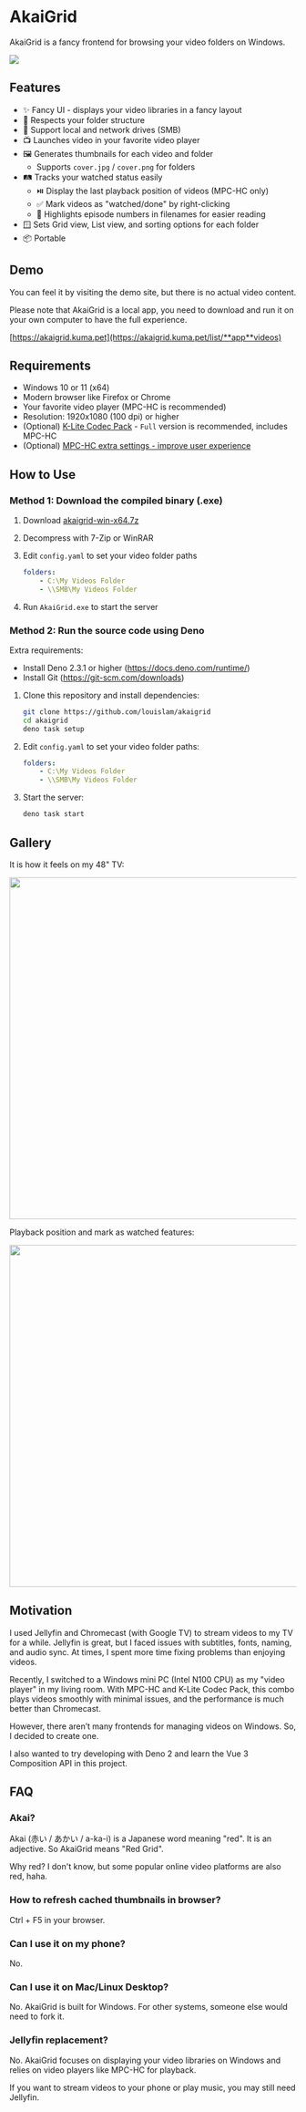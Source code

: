 # AkaiGrid

AkaiGrid is a fancy frontend for browsing your video folders on Windows.

![](https://github.com/user-attachments/assets/1d5c2191-b0a8-4c6c-9b00-9f34b666203a)

## Features

- ✨ Fancy UI - displays your video libraries in a fancy layout
- 📂 Respects your folder structure
- 🚗 Support local and network drives (SMB)
- 📺 Launches video in your favorite video player
- 🖼️ Generates thumbnails for each video and folder
  - Supports `cover.jpg` / `cover.png` for folders
- 🛤️ Tracks your watched status easily
  - ⏯️ Display the last playback position of videos (MPC-HC only)
  - ✅ Mark videos as "watched/done" by right-clicking
  - 🔢 Highlights episode numbers in filenames for easier reading
- 🪟 Sets Grid view, List view, and sorting options for each folder
- 📦 Portable

## Demo

You can feel it by visiting the demo site, but there is no actual video content.

Please note that AkaiGrid is a local app, you need to download and run it on your own computer to have the full experience.

[https://akaigrid.kuma.pet](https://akaigrid.kuma.pet/list/**app**videos)

## Requirements

- Windows 10 or 11 (x64)
- Modern browser like Firefox or Chrome
- Your favorite video player (MPC-HC is recommended)
- Resolution: 1920x1080 (100 dpi) or higher
- (Optional) [K-Lite Codec Pack](https://codecguide.com/download_kl.htm) - `Full` version is recommended, includes MPC-HC
- (Optional) [MPC-HC extra settings - improve user experience](https://github.com/louislam/akaigrid/wiki/MPC%E2%80%90HC-Settings)

## How to Use

### Method 1: Download the compiled binary (.exe)

1. Download [akaigrid-win-x64.7z](https://github.com/louislam/akaigrid/releases/latest)
2. Decompress with 7-Zip or WinRAR
3. Edit `config.yaml` to set your video folder paths

   ```yaml
   folders:
       - C:\My Videos Folder
       - \\SMB\My Videos Folder
   ```
4. Run `AkaiGrid.exe` to start the server

### Method 2: Run the source code using Deno

Extra requirements:

- Install Deno 2.3.1 or higher (https://docs.deno.com/runtime/)
- Install Git (https://git-scm.com/downloads)

1. Clone this repository and install dependencies:

   ```bash
   git clone https://github.com/louislam/akaigrid
   cd akaigrid
   deno task setup
   ```

2. Edit `config.yaml` to set your video folder paths:

   ```yaml
   folders:
       - C:\My Videos Folder
       - \\SMB\My Videos Folder
   ```

3. Start the server:

   ```bash
   deno task start
   ```

## Gallery

It is how it feels on my 48" TV:

<img src="https://github.com/user-attachments/assets/04c5bc33-7297-48ea-8a65-393d86841651" width="600" />

Playback position and mark as watched features:

<img src="https://github.com/user-attachments/assets/5866abc8-6113-4875-8753-61e082e8e452" width="600" />

## Motivation

I used Jellyfin and Chromecast (with Google TV) to stream videos to my TV for a while. Jellyfin is great, but I faced issues with subtitles, fonts, naming, and audio sync. At times, I spent more time
fixing problems than enjoying videos.

Recently, I switched to a Windows mini PC (Intel N100 CPU) as my "video player" in my living room. With MPC-HC and K-Lite Codec Pack, this combo plays videos smoothly with minimal issues, and the
performance is much better than Chromecast.

However, there aren’t many frontends for managing videos on Windows. So, I decided to create one.

I also wanted to try developing with Deno 2 and learn the Vue 3 Composition API in this project.

## FAQ

### Akai?

Akai (赤い / あかい / a-ka-i) is a Japanese word meaning "red". It is an adjective. So AkaiGrid means "Red Grid".

Why red? I don't know, but some popular online video platforms are also red, haha.

### How to refresh cached thumbnails in browser?

Ctrl + F5 in your browser.

### Can I use it on my phone?

No.

### Can I use it on Mac/Linux Desktop?

No. AkaiGrid is built for Windows. For other systems, someone else would need to fork it.

### Jellyfin replacement?

No. AkaiGrid focuses on displaying your video libraries on Windows and relies on video players like MPC-HC for playback.

If you want to stream videos to your phone or play music, you may still need Jellyfin.
